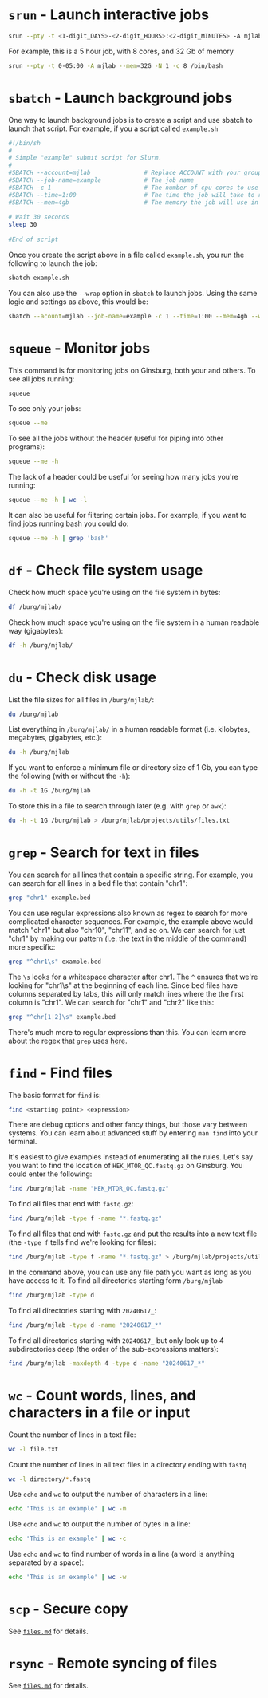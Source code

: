 # `srun` - Launch interactive jobs

```bash
srun --pty -t <1-digit_DAYS>-<2-digit_HOURS>:<2-digit_MINUTES> -A mjlab -c <NUMBER_OF_CORES> -N 1 --mem=<MEMORY_IN_GB>G /bin/bash
```

For example, this is a 5 hour job, with 8 cores, and 32 Gb of memory

```bash
srun --pty -t 0-05:00 -A mjlab --mem=32G -N 1 -c 8 /bin/bash
```

# `sbatch` - Launch background jobs

One way to launch background jobs is to create a script and use sbatch to launch that script. For example, if you a script called `example.sh`

```bash
#!/bin/sh
#
# Simple "example" submit script for Slurm.
#
#SBATCH --account=mjlab               # Replace ACCOUNT with your group account name
#SBATCH --job-name=example            # The job name
#SBATCH -c 1                          # The number of cpu cores to use
#SBATCH --time=1:00                   # The time the job will take to run
#SBATCH --mem=4gb                     # The memory the job will use in total
 
# Wait 30 seconds
sleep 30
 
#End of script
```

Once you create the script above in a file called `example.sh`, you run the following to launch the job:

```bash
sbatch example.sh
```

You can also use the `--wrap` option in `sbatch` to launch jobs. Using the same logic and settings as above, this would be:

```bash
sbatch --acount=mjlab --job-name=example -c 1 --time=1:00 --mem=4gb --wrap="sleep 30"
```

# `squeue` - Monitor jobs

This command is for monitoring jobs on Ginsburg, both your and others. To see all jobs running:

```bash
squeue
```

To see only your jobs:

```bash
squeue --me
```

To see all the jobs without the header (useful for piping into other programs):

```bash
squeue --me -h
```

The lack of a header could be useful for seeing how many jobs you're running:

```bash
squeue --me -h | wc -l
```

It can also be useful for filtering certain jobs. For example, if you want to find jobs running bash you could do:

```bash
squeue --me -h | grep 'bash'
```

# `df` - Check file system usage

Check how much space you're using on the file system in bytes:

```bash
df /burg/mjlab/
```

Check how much space you're using on the file system in a human readable way (gigabytes):

```bash
df -h /burg/mjlab/
```

# `du` - Check disk usage

List the file sizes for all files in `/burg/mjlab/`:

```bash
du /burg/mjlab
```

List everything in `/burg/mjlab/` in a human readable format (i.e. kilobytes, megabytes, gigabytes, etc.):

```bash
du -h /burg/mjlab
```

If you want to enforce a minimum file or directory size of 1 Gb, you can type the following (with or without the `-h`):

```bash
du -h -t 1G /burg/mjlab
```

To store this in a file to search through later (e.g. with `grep` or `awk`):

```bash
du -h -t 1G /burg/mjlab > /burg/mjlab/projects/utils/files.txt
```

# `grep` - Search for text in files

You can search for all lines that contain a specific string. For example, you can search for all lines in a bed file that contain "chr1":

```bash
grep "chr1" example.bed
```

You can use regular expressions also known as regex to search for more complicated character sequences. For example, the example above would match "chr1" but also "chr10", "chr11", and so on. We can search for just "chr1" by making our pattern (i.e. the text in the middle of the command) more specific:

```bash
grep "^chr1\s" example.bed
```

The `\s` looks for a whitespace character after chr1. The `^` ensures that we're looking for "chr1\s" at the beginning of each line. Since bed files have columns separated by tabs, this will only match lines where the the first column is "chr1". We can search for "chr1" and "chr2" like this:

```bash
grep "^chr[1|2]\s" example.bed
```

There's much more to regular expressions than this. You can learn more about the regex that `grep` uses [here](https://www.gnu.org/software/grep/manual/html_node/Regular-Expressions.html).

# `find` - Find files

The basic format for `find` is:

```bash
find <starting point> <expression>
```

There are debug options and other fancy things, but those vary between systems. You can learn about advanced stuff by entering `man find` into your terminal.

It's easiest to give examples instead of enumerating all the rules. Let's say you want to find the location of `HEK_MTOR_QC.fastq.gz` on Ginsburg. You could enter the following:

```bash
find /burg/mjlab -name "HEK_MTOR_QC.fastq.gz"
```

To find all files that end with `fastq.gz`:

```bash
find /burg/mjlab -type f -name "*.fastq.gz"
```

To find all files that end with `fastq.gz` and put the results into a new text file (the `-type f` tells find we're looking for files):

```bash
find /burg/mjlab -type f -name "*.fastq.gz" > /burg/mjlab/projects/utils/fastq_file.txt
```

In the command above, you can use any file path you want as long as you have access to it. To find all directories starting form `/burg/mjlab`

```bash
find /burg/mjlab -type d
```

To find all directories starting with `20240617_`:

```bash
find /burg/mjlab -type d -name "20240617_*"
```

To find all directories starting with `20240617_` but only look up to 4 subdirectories deep (the order of the sub-expressions matters):

```bash
find /burg/mjlab -maxdepth 4 -type d -name "20240617_*"
```

# `wc` - Count words, lines, and characters in a file or input

Count the number of lines in a text file:

```bash
wc -l file.txt
```

Count the number of lines in all text files in a directory ending with `fastq`

```bash
wc -l directory/*.fastq
```

Use `echo` and `wc` to output the number of characters in a line:

```bash
echo 'This is an example' | wc -m
```

Use `echo` and `wc` to output the number of bytes in a line:

```bash
echo 'This is an example' | wc -c
```

Use `echo` and `wc` to find number of words in a line (a word is anything separated by a space):

```bash
echo 'This is an example' | wc -w
```

# `scp` - Secure copy

See [`files.md`](/docs/files.md) for details.

# `rsync` - Remote syncing of files

See [`files.md`](/docs/files.md) for details.
